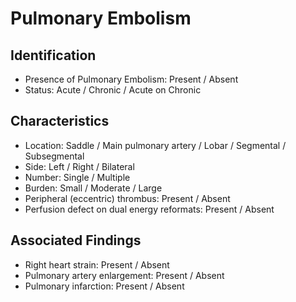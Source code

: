 # Pulmonary Embolism

## Identification

- Presence of Pulmonary Embolism: Present / Absent
- Status: Acute / Chronic / Acute on Chronic

## Characteristics

- Location: Saddle / Main pulmonary artery / Lobar / Segmental / Subsegmental
- Side: Left / Right / Bilateral
- Number: Single / Multiple
- Burden: Small / Moderate / Large
- Peripheral (eccentric) thrombus: Present / Absent
- Perfusion defect on dual energy reformats: Present / Absent

## Associated Findings

- Right heart strain: Present / Absent
- Pulmonary artery enlargement: Present / Absent
- Pulmonary infarction: Present / Absent
